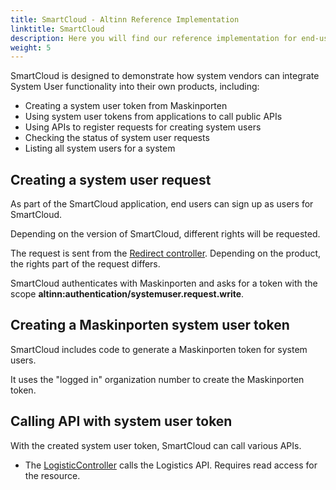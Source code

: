 ```yaml
---
title: SmartCloud - Altinn Reference Implementation
linktitle: SmartCloud
description: Here you will find our reference implementation for end-user systems.
weight: 5
---
```


SmartCloud is designed to demonstrate how system vendors can integrate System User functionality into their own products, including:

- Creating a system user token from Maskinporten
- Using system user tokens from applications to call public APIs
- Using APIs to register requests for creating system users
- Checking the status of system user requests
- Listing all system users for a system

## Creating a system user request

As part of the SmartCloud application, end users can sign up as users for SmartCloud. 

Depending on the version of SmartCloud, different rights will be requested.

The request is sent from the [Redirect controller](https://github.com/TheTechArch/altinn-systemuser/blob/main/src/SystemUserClientSystem/SuperSystem/SuperSystem.Server/Controllers/RedirectController.cs#L35). Depending on the product, the rights part of the request differs.

SmartCloud authenticates with Maskinporten and asks for a token with the scope **altinn:authentication/systemuser.request.write**.

## Creating a Maskinporten system user token

SmartCloud includes code to generate a Maskinporten token for system users. 

It uses the "logged in" organization number to create the Maskinporten token.

## Calling API with system user token

With the created system user token, SmartCloud can call various APIs.

- The [LogisticController](https://github.com/TheTechArch/altinn-systemuser/blob/main/src/SystemUserClientSystem/SuperSystem/SuperSystem.Server/Controllers/LogisticController.cs) calls the Logistics API. Requires read access for the resource.
